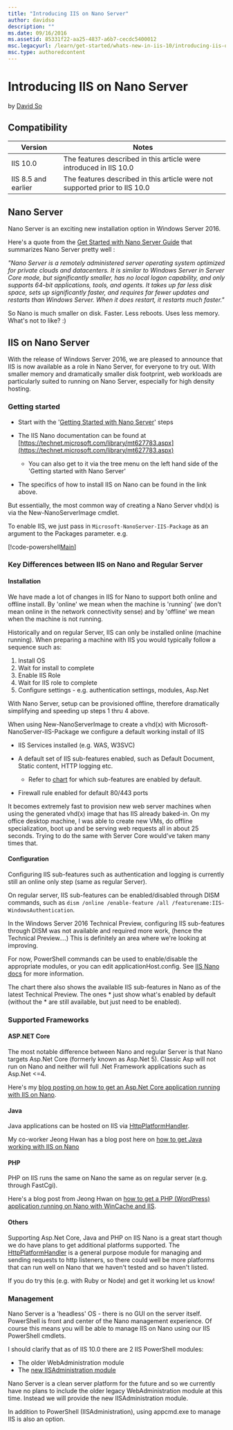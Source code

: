 ```yaml
---
title: "Introducing IIS on Nano Server"
author: davidso
description: ""
ms.date: 09/16/2016
ms.assetid: 85331f22-aa25-4837-a6b7-cecdc5400012
msc.legacyurl: /learn/get-started/whats-new-in-iis-10/introducing-iis-on-nano-server
msc.type: authoredcontent
---
```

# Introducing IIS on Nano Server

by [David So](https://github.com/davidso)

## Compatibility

| Version | Notes |
| --- | --- |
| IIS 10.0 | The features described in this article were introduced in IIS 10.0 |
| IIS 8.5 and earlier | The features described in this article were not supported prior to IIS 10.0 |

## Nano Server

Nano Server is an exciting new installation option in Windows Server 2016.

Here's a quote from the [Get Started with Nano Server Guide](https://technet.microsoft.com/library/mt126167.aspx) that summarizes Nano Server pretty well :

*&quot;Nano Server is a remotely administered server operating system optimized for private clouds and datacenters. It is similar to Windows Server in Server Core mode, but significantly smaller, has no local logon capability, and only supports 64-bit applications, tools, and agents. It takes up far less disk space, sets up significantly faster, and requires far fewer updates and restarts than Windows Server. When it does restart, it restarts much faster.&quot;*

So Nano is much smaller on disk. Faster. Less reboots. Uses less memory. What's not to like? :)

## IIS on Nano Server

With the release of Windows Server 2016, we are pleased to announce that IIS is now available as a role in Nano Server, for everyone to try out. With smaller memory and dramatically smaller disk footprint, web workloads are particularly suited to running on Nano Server, especially for high density hosting.

### Getting started

- Start with the '[Getting Started with Nano Server](https://technet.microsoft.com/library/mt126167.aspx)' steps
- The IIS Nano documentation can be found at [https://technet.microsoft.com/library/mt627783.aspx](https://technet.microsoft.com/library/mt627783.aspx)

  - You can also get to it via the tree menu on the left hand side of the 'Getting started with Nano Server'
- The specifics of how to install IIS on Nano can be found in the link above.

But essentially, the most common way of creating a Nano Server vhd(x) is via the New-NanoServerImage cmdlet.

To enable IIS, we just pass in `Microsoft-NanoServer-IIS-Package` as an argument to the Packages parameter. e.g.

[!code-powershell[Main](introducing-iis-on-nano-server/samples/sample1.ps1?highlight=1)]

### Key Differences between IIS on Nano and Regular Server

#### Installation

We have made a lot of changes in IIS for Nano to support both online and offline install. By 'online' we mean when the machine is 'running' (we don't mean online in the network connectivity sense) and by 'offline' we mean when the machine is not running.

Historically and on regular Server, IIS can only be installed online (machine running). When preparing a machine with IIS you would typically follow a sequence such as:

1. Install OS
2. Wait for install to complete
3. Enable IIS Role
4. Wait for IIS role to complete
5. Configure settings - e.g. authentication settings, modules, Asp.Net

With Nano Server, setup can be provisioned offline, therefore dramatically simplifying and speeding up steps 1 thru 4 above.

When using New-NanoServerImage to create a vhd(x) with Microsoft-NanoServer-IIS-Package we configure a default working install of IIS

- IIS Services installed (e.g. WAS, W3SVC)
- A default set of IIS sub-features enabled, such as Default Document, Static content, HTTP logging etc. 

  - Refer to [chart](https://technet.microsoft.com/library/mt627783.aspx) for which sub-features are enabled by default.
- Firewall rule enabled for default 80/443 ports

It becomes extremely fast to provision new web server machines when using the generated vhd(x) image that has IIS already baked-in. On my office desktop machine, I was able to create new VMs, do offline specialization, boot up and be serving web requests all in about 25 seconds. Trying to do the same with Server Core would've taken many times that.

#### Configuration

Configuring IIS sub-features such as authentication and logging is currently still an online only step (same as regular Server).

On regular server, IIS sub-features can be enabled/disabled through DISM commands, such as `dism /online /enable-feature /all /featurename:IIS-WindowsAuthentication`.

In the Windows Server 2016 Technical Preview, configuring IIS sub-features through DISM was not available and required more work, (hence the Technical Preview....) This is definitely an area where we're looking at improving.

For now, PowerShell commands can be used to enable/disable the appropriate modules, or you can edit applicationHost.config. See [IIS Nano docs](https://technet.microsoft.com/library/mt627783.aspx) for more information.

The chart there also shows the available IIS sub-features in Nano as of the latest Technical Preview. The ones \* just show what's enabled by default (without the \* are still available, but just need to be enabled).

### Supported Frameworks

#### ASP.NET Core

The most notable difference between Nano and regular Server is that Nano targets Asp.Net Core (formerly known as Asp.Net 5). Classic Asp will not run on Nano and neither will full .Net Framework applications such as Asp.Net &lt;=4.

Here's my [blog posting on how to get an Asp.Net Core application running with IIS on Nano](https://blogs.iis.net/davidso/nano/aspnet).

#### Java

Java applications can be hosted on IIS via [HttpPlatformHandler](https://www.iis.net/downloads/microsoft/httpplatformhandler).

My co-worker Jeong Hwan has a blog post here on [how to get Java working with IIS on Nano](https://blogs.iis.net/jeonghwan/running-tomcat-with-iis-on-nano-server)

#### PHP

PHP on IIS runs the same on Nano the same as on regular server (e.g. through FastCgi).

Here's a blog post from Jeong Hwan on [how to get a PHP (WordPress) application running on Nano with WinCache and IIS](https://blogs.iis.net/jeonghwan/running-wordpress-with-iis-and-wincache-on-nano-server).

#### Others

Supporting Asp.Net Core, Java and PHP on IIS Nano is a great start though we do have plans to get additional platforms supported. The [HttpPlatformHandler](https://www.iis.net/downloads/microsoft/httpplatformhandler) is a general purpose module for managing and sending requests to http listeners, so there could well be more platforms that can run well on Nano that we haven't tested and so haven't listed.

If you do try this (e.g. with Ruby or Node) and get it working let us know!

### Management

Nano Server is a 'headless' OS - there is no GUI on the server itself. PowerShell is front and center of the Nano management experience. Of course this means you will be able to manage IIS on Nano using our IIS PowerShell cmdlets.

I should clarify that as of IIS 10.0 there are 2 IIS PowerShell modules:

- The older WebAdministration module
- The [new IISAdministration module](https://blogs.iis.net/bariscaglar/iisadministration-powershell-cmdlets-new-feature-in-windows-10-server-2016)

Nano Server is a clean server platform for the future and so we currently have no plans to include the older legacy WebAdministration module at this time. Instead we will provide the new IISAdministration module.

In addition to PowerShell (IISAdministration), using appcmd.exe to manage IIS is also an option.
